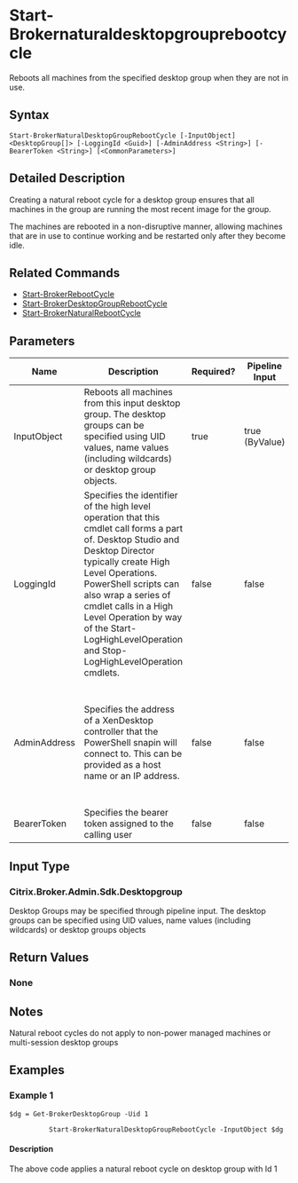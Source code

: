 ﻿
# Start-Brokernaturaldesktopgrouprebootcycle
Reboots all machines from the specified desktop group when they are not in use.
## Syntax
```
Start-BrokerNaturalDesktopGroupRebootCycle [-InputObject] <DesktopGroup[]> [-LoggingId <Guid>] [-AdminAddress <String>] [-BearerToken <String>] [<CommonParameters>]
```
## Detailed Description
Creating a natural reboot cycle for a desktop group ensures that all machines in the group are running the most recent image for the group.

The machines are rebooted in a non-disruptive manner, allowing machines that are in use to continue working and be restarted only after they become idle.


## Related Commands

* [Start-BrokerRebootCycle](../Start-BrokerRebootCycle/)
* [Start-BrokerDesktopGroupRebootCycle](../Start-BrokerDesktopGroupRebootCycle/)
* [Start-BrokerNaturalRebootCycle](../Start-BrokerNaturalRebootCycle/)
## Parameters
| Name   | Description | Required? | Pipeline Input | Default Value |
| --- | --- | --- | --- | --- |
| InputObject | Reboots all machines from this input desktop group. The desktop groups can be specified using UID values, name values (including wildcards) or desktop group objects. | true | true (ByValue) |  |
| LoggingId | Specifies the identifier of the high level operation that this cmdlet call forms a part of. Desktop Studio and Desktop Director typically create High Level Operations. PowerShell scripts can also wrap a series of cmdlet calls in a High Level Operation by way of the Start-LogHighLevelOperation and Stop-LogHighLevelOperation cmdlets. | false | false |  |
| AdminAddress | Specifies the address of a XenDesktop controller that the PowerShell snapin will connect to. This can be provided as a host name or an IP address. | false | false | Localhost. Once a value is provided by any cmdlet, this value will become the default. |
| BearerToken | Specifies the bearer token assigned to the calling user | false | false |  |

## Input Type

### Citrix.Broker.Admin.Sdk.Desktopgroup
Desktop Groups may be specified through pipeline input. The desktop groups can be specified using UID values, name values (including wildcards) or desktop groups objects
## Return Values

### None

## Notes
Natural reboot cycles do not apply to non-power managed machines or multi-session desktop groups
## Examples

### Example 1
```
$dg = Get-BrokerDesktopGroup -Uid 1

          Start-BrokerNaturalDesktopGroupRebootCycle -InputObject $dg
```
#### Description
The above code applies a natural reboot cycle on desktop group with Id 1
